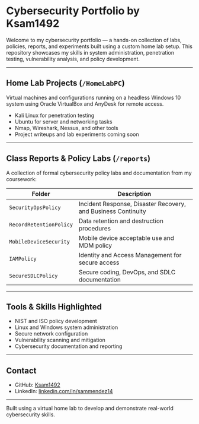 # Cybersecurity Portfolio by Ksam1492

Welcome to my cybersecurity portfolio — a hands-on collection of labs, policies, reports, and experiments built using a custom home lab setup. This repository showcases my skills in system administration, penetration testing, vulnerability analysis, and policy development.

---

## Home Lab Projects (`/HomeLabPC`)

Virtual machines and configurations running on a headless Windows 10 system using Oracle VirtualBox and AnyDesk for remote access.

- Kali Linux for penetration testing
- Ubuntu for server and networking tasks
- Nmap, Wireshark, Nessus, and other tools
- Project writeups and lab experiments coming soon

---

## Class Reports & Policy Labs (`/reports`)

A collection of formal cybersecurity policy labs and documentation from my coursework:

| Folder | Description |
|--------|-------------|
| `SecurityOpsPolicy` | Incident Response, Disaster Recovery, and Business Continuity |
| `RecordRetentionPolicy` | Data retention and destruction procedures |
| `MobileDeviceSecurity` | Mobile device acceptable use and MDM policy |
| `IAMPolicy` | Identity and Access Management for secure access |
| `SecureSDLCPolicy` | Secure coding, DevOps, and SDLC documentation |

---

## Tools & Skills Highlighted

- NIST and ISO policy development
- Linux and Windows system administration
- Secure network configuration
- Vulnerability scanning and mitigation
- Cybersecurity documentation and reporting

---

## Contact

- GitHub: [Ksam1492](https://github.com/Ksam1492)
- LinkedIn: [linkedin.com/in/sammendez14](https://www.linkedin.com/in/sammendez14)

---

Built using a virtual home lab to develop and demonstrate real-world cybersecurity skills.
